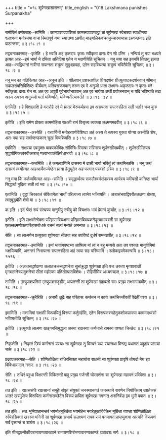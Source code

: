 +++
title = "०१८ शूर्पणखाशासनम्"
title_english = "018 Lakshmana punishes Surpanakha"

+++


रामोक्तिं वर्णयन्नाह--तामिति । कामपाशावपाशितां कामरूपपाशबद्धां तां
सूर्पणखां स्वेच्छया स्वाधीनया श्लक्ष्णया मनोरमया वाचा स्मितपूर्वं यथा
स्यात्तथा ऽब्रवीत् माङ्गलिकवचनमुच्चारयामास ऽस्वच्छयाऽ इति पाठान्तरम्  ॥ 
३।१८।१  ॥   

  

तद्वचनाकारमाह--कृतेति । हे भवति अहं कृतदारः कृताः स्वीकृता दाराः येन सो
ऽस्मि । नन्वियं तु मया भक्ष्यते इत्यत आह--इयं भार्या मे दयिता अतिप्रिया
एतेन न भक्षणीयेति सूचितम् । ननु मया सह इयमपि तिष्ठतु इत्यत
आह--त्वद्विधानां नारीणां सपत्नता शत्रुत्वं सुदुःखावहा, एतेन सहस्थित्या
शत्रुत्वं भवितैवेति सूचितम्  ॥  ३।१८।२  ॥   

  

ननु मम का गतिरित्यत आह--अनुज इति । शीलवान् प्रशस्तशीलः प्रियदर्शनः
प्रीत्युत्पादकदर्शनवान् श्रीमान् सकलसंषत्तिविशिष्टः वीर्यवान्
अतिपराक्रमवान् तरुण एष मे अनुजो भ्राता लक्ष्मणः अकृतदारः न कृताः वने
स्वीकृताः दाराः येन सः अत एव अपूर्वी पूर्वभार्याभाववान् अत एव भार्यया
अर्थी प्रयोजनवान् च यदि भविष्यति तदा अस्य रूपस्य अनुरूपो भर्ता भविष्यति,
भविष्यतीत्यावर्तते  ॥  ३।१८।३४  ॥   

  

एनमिति । हे विशालाक्षि हे वरारोहे एनं मे भ्रातरं मेरुकर्मप्रभा इव
असपत्ना सपत्नरहिता सती भर्तारं भज कुरु  ॥  ३।१८।५  ॥   

  

इतीति । इति रामेण प्रोक्ता काममोहिता राक्षसी रामं विसृज्य त्यक्त्वा
लक्ष्मणमब्रवीत्  ॥  ३।१८।६  ॥   

  

तद्वचनाकारमाह--अस्येति । वरवर्णिनी मनोहरवर्णविशिष्टा अहं अस्य ते रूपस्य
युक्ता योग्या अस्मीति शेषः, अतः मया सह सर्वान्दण्डकान् सुखं विचरिष्यसि
 ॥  ३।१८।७  ॥   

  

एवमिति । राक्षस्या एवमुक्तः वाक्यकोविदः सौमित्रिः स्मित्वा संस्मित्य
शूर्पनखीमब्रवीत् । शूर्पनखीमित्यत्र शुद्धयौगिकत्वस्वीकारात्
णत्वाभावङीन्निषेधाभावौ  ॥  ३।१८।८  ॥   

  

तद्वचनाकारमाह--कथमिति । हे कमलवर्णिनि दासस्य मे दासी भार्या भवितुं त्वं
कथमिच्छसि । ननु कथं दासत्वं त्वयीत्यत आहआर्येणज्येष्ठेन भ्रात्रा
हेतुभूतेन अहं परवान् परवशो ऽस्मि  ॥  ३।१८।९  ॥   

  

ननु मया किं कर्तव्यमित्यत आह--समिति । समृद्धार्थंस्य सकलैश्वर्यसंपन्नस्य
आर्यस्य यवीयसी कनिष्ठा भार्या सिद्धार्था मुदिता सती त्वं भव  ॥  ३।१८।१०
 ॥   

  

एतामिति । वृद्धां चिरकालं सेवितामेतां भार्यां परित्यज्य त्वामेव भजिष्यति
। अत्रासंभवाद्विपरीतलक्षणा बोध्या, त्वद्बुद्ध्येति शेषो वा  ॥  ३।१८।११
 ॥   

  

क इति । इदं श्रेष्ठं रूपं संत्यज्य मानुषीपु स्त्रीषु को विचक्षणः भावं
प्रेमाणं कुर्यात्  ॥  ३।१८।१२  ॥   

  

इतीति । इति लक्ष्मणेनोक्ता परिहासाविचक्षणा परिहासविषयकनैपुण्याभाववती सा
शूर्पणखा एतल्लक्ष्मणोक्तपरिहासबोधकं वचनं सत्यं मन्यते अमन्यत  ॥  ३।१८।१३
 ॥   

  

सेति । सा लक्ष्मणेन प्रत्युक्ता शूर्पणखा सीतया सह उपविष्टं दुर्धर्षं
राममब्रवीत्  ॥  ३।१८।१४  ॥   

  

तद्वचनाकारमाह--इमामिति । इमां भार्यामवष्टभ्य आश्रित्य मां त्वं न बहु
मन्यसे अतः तव पश्यतः मानुषीमिमां भक्षयिष्यामि, अनन्तरं निःसपत्ना
सपत्नरहिता अहं त्वया सह चरिष्यामि । श्लोकद्वयमेकान्वयि  ॥  ३।१८।१५१६  ॥   

  

इतीति । अलातसदृशेक्षणा अलातचक्रसदृशनेत्रा सुसंक्रुद्धा शूर्पणखा इति वचः
उक्त्वा मृगशावाक्षीं मृगबालनेत्रसदृशनेत्रां सीतां महोल्का
पतितोत्पातविशेषः । रोहिणीमिव अभ्यगच्छत्  ॥  ३।१८।१७  ॥   

  

तामिति । मृत्युपाशप्रतिमां मृत्युपाशसदृशीम् आपतन्तीं तां शूर्पणखां
महाबलो रामः प्रगृह्य लक्ष्मणमब्रवीत्  ॥  ३।१८।१८  ॥   

  

तद्वचनाकारमाह--क्रूरैरिति । अनार्यैः क्षुद्रैः सह परिहासः कथंचन न कार्यः
कथंचिज्जीवतीं वैदेहीं पश्य  ॥  ३।१८।१९  ॥   

  

इमामिति । मत्तामिमां राक्षसीं विरूपयितुं विरूपां कर्तुमर्हसि, एतेन
विरूपकरणहेतुकशोकप्राप्त्या काममदध्वंसो भविष्यतीति सूचितम्  ॥  ३।१८।२०
 ॥   

  

इतीति । इत्युक्तो लक्ष्मणः खड्गमसिमुद्धृत्य अस्या राक्षस्याः कर्णनासे
रामस्य पश्यतः चिच्छेद  ॥  ३।१८।२१  ॥   

  

निकृत्तेति । निकृत्तं छिन्नं कर्णनासं यस्याः सा शूर्पणखा तु विस्वरं यथा
स्यात्तथा विनद्य यथागतं प्रदुद्राव पलायां चक्रे  ॥  ३।१८।२२  ॥   

  

प्रद्रवप्रकारमाह--सेति । शोणितोक्षिता रुधिरसिक्ता महाघोरा राक्षसी सा
शूर्पणखा प्रावृषि तोयदो मेघ इव विविधान्नादान् ननाद  ॥  ३।१८।२३  ॥   

  

सेति । रुधिरं बहुधा विक्षरन्ती विकिरन्ती बाहू प्रगृह्य गर्जन्ती
घोरदर्शना सा शूर्पणखा महावनं प्रविवेशा  ॥  ३।१८।२४  ॥   

  

तत इति । राक्षससंघैः राक्षसानां समूहैः संवृतं संयुक्तं जनस्थानगतं
जनस्थाने रावणेन नियोजितम् उग्रतेजसं भ्रातरं खरमुपेत्य विरूपिता
कर्णनासच्छेदेन विरूपं प्रापिता शूर्पणखा गगनात् अशनिर्वज्र इव भूमौ पपात
 ॥  ३।१८।२५  ॥   

  

तत इति । ततः भूमिपातानन्तरं भयमोहमूर्च्छिता भयमोहेन भयहेतुकाविवेकेन
मूर्छिता व्याप्ता शोणितोक्षिता रुधिरसिक्ता खरस्य भगिनी सा शूर्पणखा
सभार्यं सलक्ष्मणं राघवं रामं वनमागतं प्राप्तमुक्त्वा आत्मनि विरूपणं
सर्वं वृत्तान्तं च शशंस  ॥  ३।१८।२६  ॥   

  

इति श्रीमद्वाल्मीकीयरामायणव्याख्याने रामायणशिरोमणावारण्यकाण्डे ऽष्टादशः
सर्गः  ॥  ३।१८  ॥   

  

  


